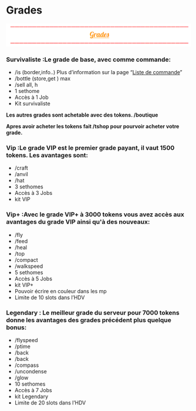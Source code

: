 # Grades

![](.gitbook/assets/capture-decran-2021-03-12-143033.png)

### **Survivaliste :Le grade de base, avec comme commande:**

* /is \(border,info..\) Plus d’information sur la page “[Liste de commande](https://wiki.sky-dream.fr/iles/liste-des-commandes/commandes-joueur)”
* /bottle \(store,get \) max
* /sell all, h
* 1 sethome
* Accès à 1 Job
* Kit survivaliste

**Les autres grades sont achetable avec des tokens. /boutique** 

**Apres avoir acheter les tokens fait /tshop pour pourvoir acheter votre grade.**

### **Vip :Le grade VIP est le premier grade payant, il vaut 1500 tokens. Les avantages sont:**

* /craft
* /anvil
* /hat
* 3 sethomes
* Accès à 3 Jobs
* kit VIP

### **Vip+ :Avec le grade VIP+ à 3000 tokens vous avez accès aux avantages du grade VIP ainsi qu'à des nouveaux:**

* /fly
* /feed
* /heal
* /top
* /compact
* /walkspeed
* 5 sethomes
* Accès à 5 Jobs
* kit VIP+
* Pouvoir écrire en couleur dans les mp
* Limite de 10 slots dans l’HDV

### **Legendary : Le meilleur grade du serveur pour 7000 tokens donne les avantages des grades précédent plus quelque bonus:** 

* /flyspeed
* /ptime
* /back
* /back
* /compass
* /uncondense
* /glow
* 10 sethomes
* Accès à 7 Jobs
* kit Legendary
* Limite de 20 slots dans l’HDV


